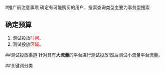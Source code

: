 #推广前注意事项
确定有可能购买的用户，搜索查询类型主要为事务型搜索



## 确定预算
1. 测试投放<font color=red >时间</font>、 
2. 测试投放<font color=red >区域</font>。

##测试投放渠道
针对具有**大流量**的平台进行测试投放!然后测试小流量平台流量。

##关键词分类





